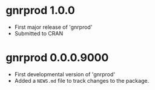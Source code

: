 # gnrprod 1.0.0
* First major release of 'gnrprod'
* Submitted to CRAN

# gnrprod 0.0.0.9000

* First developmental version of 'gnrprod'
* Added a `NEWS.md` file to track changes to the package.